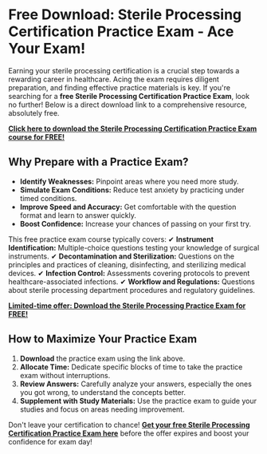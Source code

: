 # Free Download: Sterile Processing Certification Practice Exam - Ace Your Exam!

Earning your sterile processing certification is a crucial step towards a rewarding career in healthcare. Acing the exam requires diligent preparation, and finding effective practice materials is key. If you're searching for a **free Sterile Processing Certification Practice Exam**, look no further! Below is a direct download link to a comprehensive resource, absolutely free.

[**Click here to download the Sterile Processing Certification Practice Exam course for FREE!**](https://udemywork.com/sterile-processing-certification-practice-exam)

## Why Prepare with a Practice Exam?

- **Identify Weaknesses:** Pinpoint areas where you need more study.
- **Simulate Exam Conditions:** Reduce test anxiety by practicing under timed conditions.
- **Improve Speed and Accuracy:** Get comfortable with the question format and learn to answer quickly.
- **Boost Confidence:** Increase your chances of passing on your first try.

This free practice exam course typically covers:
✔ **Instrument Identification:** Multiple-choice questions testing your knowledge of surgical instruments.
✔ **Decontamination and Sterilization:** Questions on the principles and practices of cleaning, disinfecting, and sterilizing medical devices.
✔ **Infection Control:** Assessments covering protocols to prevent healthcare-associated infections.
✔ **Workflow and Regulations:** Questions about sterile processing department procedures and regulatory guidelines.

[**Limited-time offer: Download the Sterile Processing Practice Exam for FREE!**](https://udemywork.com/sterile-processing-certification-practice-exam)

## How to Maximize Your Practice Exam

1. **Download** the practice exam using the link above.
2. **Allocate Time:** Dedicate specific blocks of time to take the practice exam without interruptions.
3. **Review Answers:** Carefully analyze your answers, especially the ones you got wrong, to understand the concepts better.
4. **Supplement with Study Materials:** Use the practice exam to guide your studies and focus on areas needing improvement.

Don't leave your certification to chance! **[Get your free Sterile Processing Certification Practice Exam here](https://udemywork.com/sterile-processing-certification-practice-exam)** before the offer expires and boost your confidence for exam day!
